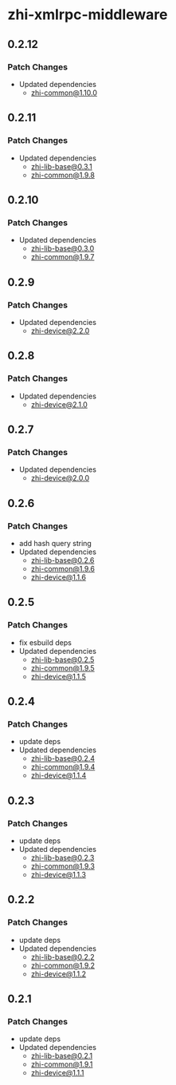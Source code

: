 # zhi-xmlrpc-middleware

## 0.2.12

### Patch Changes

- Updated dependencies
  - zhi-common@1.10.0

## 0.2.11

### Patch Changes

- Updated dependencies
  - zhi-lib-base@0.3.1
  - zhi-common@1.9.8

## 0.2.10

### Patch Changes

- Updated dependencies
  - zhi-lib-base@0.3.0
  - zhi-common@1.9.7

## 0.2.9

### Patch Changes

- Updated dependencies
  - zhi-device@2.2.0

## 0.2.8

### Patch Changes

- Updated dependencies
  - zhi-device@2.1.0

## 0.2.7

### Patch Changes

- Updated dependencies
  - zhi-device@2.0.0

## 0.2.6

### Patch Changes

- add hash query string
- Updated dependencies
  - zhi-lib-base@0.2.6
  - zhi-common@1.9.6
  - zhi-device@1.1.6

## 0.2.5

### Patch Changes

- fix esbuild deps
- Updated dependencies
  - zhi-lib-base@0.2.5
  - zhi-common@1.9.5
  - zhi-device@1.1.5

## 0.2.4

### Patch Changes

- update deps
- Updated dependencies
  - zhi-lib-base@0.2.4
  - zhi-common@1.9.4
  - zhi-device@1.1.4

## 0.2.3

### Patch Changes

- update deps
- Updated dependencies
  - zhi-lib-base@0.2.3
  - zhi-common@1.9.3
  - zhi-device@1.1.3

## 0.2.2

### Patch Changes

- update deps
- Updated dependencies
  - zhi-lib-base@0.2.2
  - zhi-common@1.9.2
  - zhi-device@1.1.2

## 0.2.1

### Patch Changes

- update deps
- Updated dependencies
  - zhi-lib-base@0.2.1
  - zhi-common@1.9.1
  - zhi-device@1.1.1
